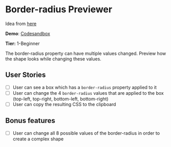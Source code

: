 # Border-radius Previewer

Idea from [here](https://github.com/florinpop17/app-ideas/blob/master/Projects/1-Beginner/Border-Radius-Previewer.md)

**Demo**: [Codesandbox](https://2xrdk.csb.app/)

**Tier:** 1-Beginner

The border-radius property can have multiple values changed. Preview how the shape looks while changing these values.

## User Stories

- [ ] User can see a box which has a `border-radius` property applied to it
- [ ] User can change the 4 `border-radius` values that are applied to the box (top-left, top-right, bottom-left, bottom-right)
- [ ] User can copy the resulting CSS to the clipboard

## Bonus features

- [ ] User can change all 8 possible values of the border-radius in order to create a complex shape
